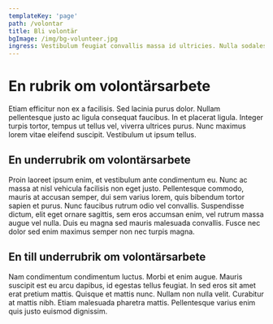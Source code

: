 ```yaml
---
templateKey: 'page'
path: /volontar
title: Bli volontär
bgImage: /img/bg-volunteer.jpg
ingress: Vestibulum feugiat convallis massa id ultricies. Nulla sodales est nec pharetra fermentum ad est dolores.
---
```

# En rubrik om volontärsarbete
Etiam efficitur non ex a facilisis. Sed lacinia purus dolor. Nullam pellentesque justo ac ligula consequat faucibus. In et placerat ligula. Integer turpis tortor, tempus ut tellus vel, viverra ultrices purus. Nunc maximus lorem vitae eleifend suscipit. Vestibulum ut ipsum tellus. 

## En underrubrik om volontärsarbete
Proin laoreet ipsum enim, et vestibulum ante condimentum eu. Nunc ac massa at nisl vehicula facilisis non eget justo. Pellentesque commodo, mauris at accusan semper, dui sem varius lorem, quis bibendum tortor sapien et purus. Nunc faucibus rutrum odio vel convallis. Suspendisse dictum, elit eget ornare sagittis, sem eros accumsan enim, vel rutrum massa augue vel nulla. Duis eu magna sed mauris malesuada convallis. Fusce nec dolor sed enim maximus semper non nec turpis magna. 

## En till underrubrik om volontärsarbete
Nam condimentum condimentum luctus. Morbi et enim augue. Mauris suscipit est eu arcu dapibus, id egestas tellus feugiat. In sed eros sit amet erat pretium mattis. Quisque et mattis nunc. Nullam non nulla velit. Curabitur at mattis nibh. Etiam malesuada pharetra mattis. Pellentesque varius enim quis justo euismod dignissim.
